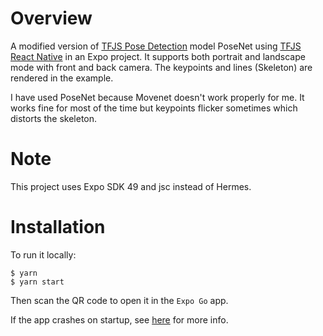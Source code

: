 # Overview

A modified version of [TFJS Pose Detection][posedetection] model
PoseNet using [TFJS React Native][tfjs-react-native] in an Expo project. It supports both portrait and landscape mode with front and back camera. The keypoints and lines (Skeleton) are rendered in the example.

I have used PoseNet because Movenet doesn't work properly for me. It works fine for most of the time but keypoints flicker sometimes which distorts the skeleton.
# Note

This project uses Expo SDK 49 and jsc instead of Hermes.

# Installation

To run it locally:

```
$ yarn
$ yarn start
```

Then scan the QR code to open it in the `Expo Go` app.

If the app crashes on startup, see [here][readme] for more info.

[posedetection]: https://github.com/tensorflow/tfjs-models/tree/master/pose-detection
[tfhub]: https://tfhub.dev/google/tfjs-model/movenet/singlepose/lightning/4
[tfjs-react-native]: https://github.com/tensorflow/tfjs/tree/master/tfjs-react-native
[screenshots]: https://photos.app.goo.gl/U972ww4HpaKPK6jEA
[readme]: https://github.com/tensorflow/tfjs-examples/blob/master/react-native/README.md
